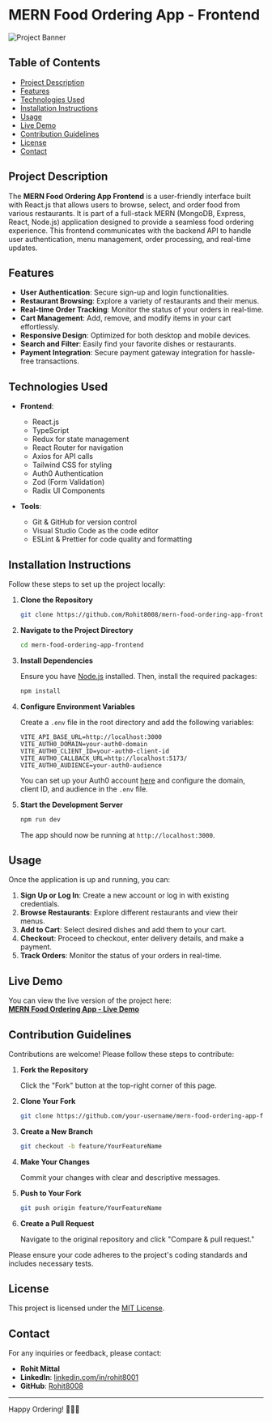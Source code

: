 # MERN Food Ordering App - Frontend

![Project Banner](https://i.ibb.co/5LH6zk2/screencapture-mern-food-ordering-app-frontend-g5ag-onrender-2025-01-08-23-06-44.png)

## Table of Contents

- [Project Description](#project-description)
- [Features](#features)
- [Technologies Used](#technologies-used)
- [Installation Instructions](#installation-instructions)
- [Usage](#usage)
- [Live Demo](#live-demo)
- [Contribution Guidelines](#contribution-guidelines)
- [License](#license)
- [Contact](#contact)

## Project Description

The **MERN Food Ordering App Frontend** is a user-friendly interface built with React.js that allows users to browse, select, and order food from various restaurants. It is part of a full-stack MERN (MongoDB, Express, React, Node.js) application designed to provide a seamless food ordering experience. This frontend communicates with the backend API to handle user authentication, menu management, order processing, and real-time updates.

## Features

- **User Authentication**: Secure sign-up and login functionalities.
- **Restaurant Browsing**: Explore a variety of restaurants and their menus.
- **Real-time Order Tracking**: Monitor the status of your orders in real-time.
- **Cart Management**: Add, remove, and modify items in your cart effortlessly.
- **Responsive Design**: Optimized for both desktop and mobile devices.
- **Search and Filter**: Easily find your favorite dishes or restaurants.
- **Payment Integration**: Secure payment gateway integration for hassle-free transactions.

## Technologies Used

- **Frontend**:
  - React.js
  - TypeScript
  - Redux for state management
  - React Router for navigation
  - Axios for API calls
  - Tailwind CSS for styling
  - Auth0 Authentication
  - Zod (Form Validation)
  - Radix UI Components
  
- **Tools**:
  - Git & GitHub for version control
  - Visual Studio Code as the code editor
  - ESLint & Prettier for code quality and formatting

## Installation Instructions

Follow these steps to set up the project locally:

1. **Clone the Repository**

   ```bash
   git clone https://github.com/Rohit8008/mern-food-ordering-app-frontend.git
   ```

2. **Navigate to the Project Directory**

   ```bash
   cd mern-food-ordering-app-frontend
   ```

3. **Install Dependencies**

   Ensure you have [Node.js](https://nodejs.org/) installed. Then, install the required packages:

   ```bash
   npm install
   ```

4. **Configure Environment Variables**

   Create a `.env` file in the root directory and add the following variables:

   ```env
   VITE_API_BASE_URL=http://localhost:3000
   VITE_AUTH0_DOMAIN=your-auth0-domain
   VITE_AUTH0_CLIENT_ID=your-auth0-client-id
   VITE_AUTH0_CALLBACK_URL=http://localhost:5173/
   VITE_AUTH0_AUDIENCE=your-auth0-audience
   ```
    You can set up your Auth0 account [here](https://auth0.com/) and configure the domain, client ID, and audience in the `.env` file.


5. **Start the Development Server**

   ```bash
   npm run dev
   ```

   The app should now be running at `http://localhost:3000`.

## Usage

Once the application is up and running, you can:

1. **Sign Up or Log In**: Create a new account or log in with existing credentials.
2. **Browse Restaurants**: Explore different restaurants and view their menus.
3. **Add to Cart**: Select desired dishes and add them to your cart.
4. **Checkout**: Proceed to checkout, enter delivery details, and make a payment.
5. **Track Orders**: Monitor the status of your orders in real-time.


## Live Demo

You can view the live version of the project here:  
[**MERN Food Ordering App - Live Demo**](https://mern-food-ordering-app-frontend-g5ag.onrender.com/)

## Contribution Guidelines

Contributions are welcome! Please follow these steps to contribute:

1. **Fork the Repository**

   Click the "Fork" button at the top-right corner of this page.

2. **Clone Your Fork**

   ```bash
   git clone https://github.com/your-username/mern-food-ordering-app-frontend.git
   ```

3. **Create a New Branch**

   ```bash
   git checkout -b feature/YourFeatureName
   ```

4. **Make Your Changes**

   Commit your changes with clear and descriptive messages.

5. **Push to Your Fork**

   ```bash
   git push origin feature/YourFeatureName
   ```

6. **Create a Pull Request**

   Navigate to the original repository and click "Compare & pull request."

Please ensure your code adheres to the project's coding standards and includes necessary tests.

## License

This project is licensed under the [MIT License](https://opensource.org/licenses/MIT).


## Contact

For any inquiries or feedback, please contact:

- **Rohit Mittal**
- **LinkedIn**: [linkedin.com/in/rohit8001](https://linkedin.com/in/rohit8001)
- **GitHub**: [Rohit8008](https://github.com/Rohit8008)

---

Happy Ordering! 🍔🍕🍣
